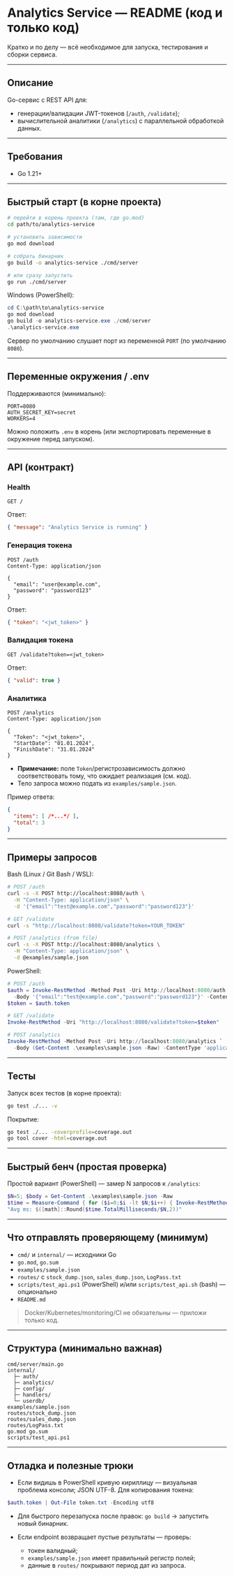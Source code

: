 # Analytics Service — README (код и только код)

Кратко и по делу — всё необходимое для запуска, тестирования и сборки сервиса.

---

## Описание

Go-сервис с REST API для:

* генерации/валидации JWT-токенов (`/auth`, `/validate`);
* вычислительной аналитики (`/analytics`) с параллельной обработкой данных.

---

## Требования

* Go 1.21+

---

## Быстрый старт (в корне проекта)

```bash
# перейти в корень проекта (там, где go.mod)
cd path/to/analytics-service

# установить зависимости
go mod download

# собрать бинарник
go build -o analytics-service ./cmd/server

# или сразу запустить
go run ./cmd/server
```

Windows (PowerShell):

```powershell
cd C:\path\to\analytics-service
go mod download
go build -o analytics-service.exe ./cmd/server
.\analytics-service.exe
```

Сервер по умолчанию слушает порт из переменной `PORT` (по умолчанию `8080`).

---

## Переменные окружения / .env

Поддерживаются (минимально):

```
PORT=8080
AUTH_SECRET_KEY=secret
WORKERS=4
```

Можно положить `.env` в корень (или экспортировать переменные в окружение перед запуском).

---

## API (контракт)

### Health

```
GET /
```

Ответ:

```json
{ "message": "Analytics Service is running" }
```

### Генерация токена

```
POST /auth
Content-Type: application/json

{
  "email": "user@example.com",
  "password": "password123"
}
```

Ответ:

```json
{ "token": "<jwt_token>" }
```

### Валидация токена

```
GET /validate?token=<jwt_token>
```

Ответ:

```json
{ "valid": true }
```

### Аналитика

```
POST /analytics
Content-Type: application/json

{
  "Token": "<jwt_token>",
  "StartDate": "01.01.2024",
  "FinishDate": "31.01.2024"
}
```

* **Примечание:** поле `Token`/регистрозависимость должно соответствовать тому, что ожидает реализация (см. код).
* Тело запроса можно подать из `examples/sample.json`.

Пример ответа:

```json
{
  "items": [ /*...*/ ],
  "total": 3
}
```

---

## Примеры запросов

Bash (Linux / Git Bash / WSL):

```bash
# POST /auth
curl -s -X POST http://localhost:8080/auth \
  -H "Content-Type: application/json" \
  -d '{"email":"test@example.com","password":"password123"}'

# GET /validate
curl -s "http://localhost:8080/validate?token=YOUR_TOKEN"

# POST /analytics (from file)
curl -s -X POST http://localhost:8080/analytics \
  -H "Content-Type: application/json" \
  -d @examples/sample.json
```

PowerShell:

```powershell
# POST /auth
$auth = Invoke-RestMethod -Method Post -Uri http://localhost:8080/auth `
  -Body '{"email":"test@example.com","password":"password123"}' -ContentType 'application/json'
$token = $auth.token

# GET /validate
Invoke-RestMethod -Uri "http://localhost:8080/validate?token=$token"

# POST /analytics
Invoke-RestMethod -Method Post -Uri http://localhost:8080/analytics `
  -Body (Get-Content .\examples\sample.json -Raw) -ContentType 'application/json'
```

---

## Тесты

Запуск всех тестов (в корне проекта):

```bash
go test ./... -v
```

Покрытие:

```bash
go test ./... -coverprofile=coverage.out
go tool cover -html=coverage.out
```

---

## Быстрый бенч (простая проверка)

Простой вариант (PowerShell) — замер N запросов к `/analytics`:

```powershell
$N=5; $body = Get-Content .\examples\sample.json -Raw
$time = Measure-Command { for ($i=0;$i -lt $N;$i++) { Invoke-RestMethod -Method Post -Uri http://localhost:8080/analytics -Body $body -ContentType 'application/json' | Out-Null } }
"Avg ms: $([math]::Round($time.TotalMilliseconds/$N,2))"
```

---

## Что отправлять проверяющему (минимум)

* `cmd/` и `internal/` — исходники Go
* `go.mod`, `go.sum`
* `examples/sample.json`
* `routes/` с `stock_dump.json`, `sales_dump.json`, `LogPass.txt`
* `scripts/test_api.ps1` (PowerShell) и/или `scripts/test_api.sh` (bash) — опционально
* `README.md`

> Docker/Kubernetes/monitoring/CI не обязательны — приложи только код.

---

## Структура (минимально важная)

```
cmd/server/main.go
internal/
  ├─ auth/
  ├─ analytics/
  ├─ config/
  ├─ handlers/
  └─ userdb/
examples/sample.json
routes/stock_dump.json
routes/sales_dump.json
routes/LogPass.txt
go.mod go.sum
scripts/test_api.ps1
```

---

## Отладка и полезные трюки

* Если видишь в PowerShell кривую кириллицу — визуальная проблема консоли; JSON UTF-8. Для копирования токена:

```powershell
$auth.token | Out-File token.txt -Encoding utf8
```

* Для быстрого перезапуска после правок: `go build` → запустить новый бинарник.
* Если endpoint возвращает пустые результаты — проверь:

  * токен валидный;
  * `examples/sample.json` имеет правильный регистр полей;
  * данные в `routes/` покрывают период дат из запроса.
